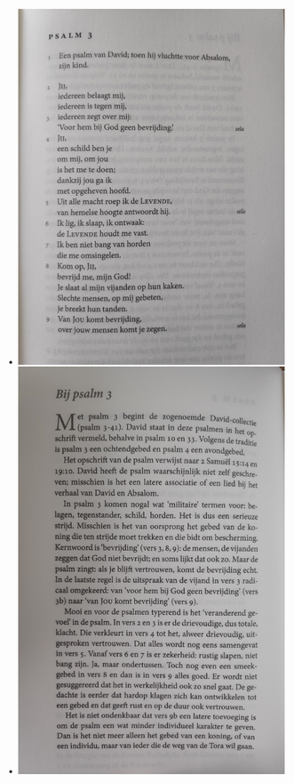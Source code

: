 - ![2025-02-16-17-48-15.jpeg](../assets/2025-02-16-17-48-15.jpeg)
- ![2025-02-16-17-48-53.jpeg](../assets/2025-02-16-17-48-53.jpeg)